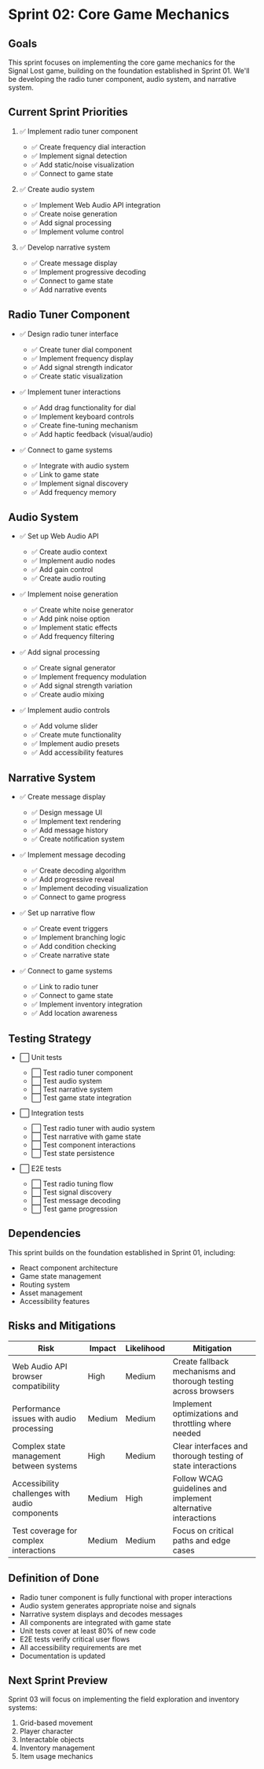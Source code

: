 # Sprint 02: Core Game Mechanics

## Goals

This sprint focuses on implementing the core game mechanics for the Signal Lost game, building on the foundation established in Sprint 01. We'll be developing the radio tuner component, audio system, and narrative system.

## Current Sprint Priorities

1. ✅ Implement radio tuner component
   - ✅ Create frequency dial interaction
   - ✅ Implement signal detection
   - ✅ Add static/noise visualization
   - ✅ Connect to game state

2. ✅ Create audio system
   - ✅ Implement Web Audio API integration
   - ✅ Create noise generation
   - ✅ Add signal processing
   - ✅ Implement volume control

3. ✅ Develop narrative system
   - ✅ Create message display
   - ✅ Implement progressive decoding
   - ✅ Connect to game state
   - ✅ Add narrative events

## Radio Tuner Component

- ✅ Design radio tuner interface
  - ✅ Create tuner dial component
  - ✅ Implement frequency display
  - ✅ Add signal strength indicator
  - ✅ Create static visualization

- ✅ Implement tuner interactions
  - ✅ Add drag functionality for dial
  - ✅ Implement keyboard controls
  - ✅ Create fine-tuning mechanism
  - ✅ Add haptic feedback (visual/audio)

- ✅ Connect to game systems
  - ✅ Integrate with audio system
  - ✅ Link to game state
  - ✅ Implement signal discovery
  - ✅ Add frequency memory

## Audio System

- ✅ Set up Web Audio API
  - ✅ Create audio context
  - ✅ Implement audio nodes
  - ✅ Add gain control
  - ✅ Create audio routing

- ✅ Implement noise generation
  - ✅ Create white noise generator
  - ✅ Add pink noise option
  - ✅ Implement static effects
  - ✅ Add frequency filtering

- ✅ Add signal processing
  - ✅ Create signal generator
  - ✅ Implement frequency modulation
  - ✅ Add signal strength variation
  - ✅ Create audio mixing

- ✅ Implement audio controls
  - ✅ Add volume slider
  - ✅ Create mute functionality
  - ✅ Implement audio presets
  - ✅ Add accessibility features

## Narrative System

- ✅ Create message display
  - ✅ Design message UI
  - ✅ Implement text rendering
  - ✅ Add message history
  - ✅ Create notification system

- ✅ Implement message decoding
  - ✅ Create decoding algorithm
  - ✅ Add progressive reveal
  - ✅ Implement decoding visualization
  - ✅ Connect to game progress

- ✅ Set up narrative flow
  - ✅ Create event triggers
  - ✅ Implement branching logic
  - ✅ Add condition checking
  - ✅ Create narrative state

- ✅ Connect to game systems
  - ✅ Link to radio tuner
  - ✅ Connect to game state
  - ✅ Implement inventory integration
  - ✅ Add location awareness

## Testing Strategy

- ⬜ Unit tests
  - ⬜ Test radio tuner component
  - ⬜ Test audio system
  - ⬜ Test narrative system
  - ⬜ Test game state integration

- ⬜ Integration tests
  - ⬜ Test radio tuner with audio system
  - ⬜ Test narrative with game state
  - ⬜ Test component interactions
  - ⬜ Test state persistence

- ⬜ E2E tests
  - ⬜ Test radio tuning flow
  - ⬜ Test signal discovery
  - ⬜ Test message decoding
  - ⬜ Test game progression

## Dependencies

This sprint builds on the foundation established in Sprint 01, including:
- React component architecture
- Game state management
- Routing system
- Asset management
- Accessibility features

## Risks and Mitigations

| Risk | Impact | Likelihood | Mitigation |
|------|--------|------------|------------|
| Web Audio API browser compatibility | High | Medium | Create fallback mechanisms and thorough testing across browsers |
| Performance issues with audio processing | Medium | Medium | Implement optimizations and throttling where needed |
| Complex state management between systems | High | Medium | Clear interfaces and thorough testing of state interactions |
| Accessibility challenges with audio components | Medium | High | Follow WCAG guidelines and implement alternative interactions |
| Test coverage for complex interactions | Medium | Medium | Focus on critical paths and edge cases |

## Definition of Done

- Radio tuner component is fully functional with proper interactions
- Audio system generates appropriate noise and signals
- Narrative system displays and decodes messages
- All components are integrated with game state
- Unit tests cover at least 80% of new code
- E2E tests verify critical user flows
- All accessibility requirements are met
- Documentation is updated

## Next Sprint Preview

Sprint 03 will focus on implementing the field exploration and inventory systems:
1. Grid-based movement
2. Player character
3. Interactable objects
4. Inventory management
5. Item usage mechanics
